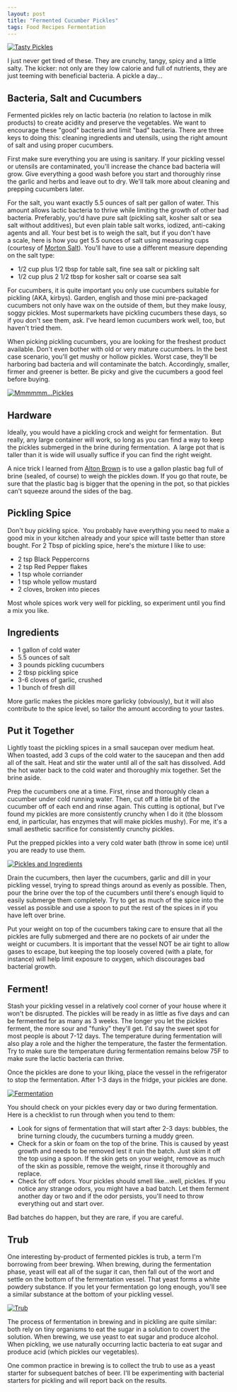 ```yaml
---
layout: post
title: "Fermented Cucumber Pickles"
tags: Food Recipes Fermentation
---
```


[![Tasty Pickles](http://farm9.staticflickr.com/8121/8830063216_d89e652d18_b.jpg)](http://www.flickr.com/photos/97407207@N00/8830063216/)

I just never get tired of these. They are crunchy, tangy, spicy and a little salty.
The kicker: not only are they low calorie and full of nutrients, they are just teeming
with beneficial bacteria. A pickle a day...

<!-- more -->

## Bacteria, Salt and Cucumbers

Fermented pickles rely on lactic bacteria (no relation to lactose in milk products)
to create acidity and preserve the vegetables. We want to encourage these "good"
bacteria and limit "bad" bacteria. There are three keys to doing this: cleaning
ingredients and utensils, using the right amount of salt and using proper cucumbers.

First make sure everything you are using is sanitary. If your pickling vessel or utensils
are contaminated, you'll increase the chance bad bacteria will grow. Give everything a
good wash before you start and thoroughly rinse the garlic and herbs and leave out to dry.
We'll talk more about cleaning and prepping cucumbers later.

For the salt, you want exactly 5.5 ounces of salt per gallon of water. This amount
allows lactic bacteria to thrive while limiting the growth of other bad bacteria.
Preferably, you'd have pure salt (pickling salt, kosher salt or sea salt without
additives), but even plain table salt works, iodized, anti-caking agents and all. Your
best bet is to weigh the salt, but if you don't have a&nbsp;scale, here is how you get
5.5 ounces of salt using measuring cups (courtesy of
[Morton Salt](http://www.mortonsalt.com/for-your-home/culinary-salts/salt-conversion-chart)).
You'll have to use a different measure depending on the salt type:

* 1/2 cup plus 1/2 tbsp for table salt, fine sea salt or pickling salt
* 1/2 cup plus 2 1/2 tbsp for kosher salt or coarse sea salt

For cucumbers, it is quite important you only use cucumbers suitable for pickling
(AKA, kirbys). Garden, english and those mini pre-packaged cucumbers not only have wax
on the outside of them, but they make lousy, soggy pickles. Most supermarkets have pickling
cucumbers these days, so if you don't see them, ask. I've heard lemon cucumbers work well,
too, but haven't tried them.

When picking pickling cucumbers, you are looking for the freshest product available. Don't
even bother with old or very mature cucumbers. In the best case scenario, you'll get mushy
or hollow pickles. Worst case, they'll be harboring bad bacteria and will contaminate the
batch. Accordingly, smaller, firmer and greener is better. Be picky and give the cucumbers
a good feel before buying.

[![Mmmmmm...Pickles](http://farm4.staticflickr.com/3828/8830058438_4558a67538_b.jpg)](http://www.flickr.com/photos/97407207@N00/8830058438/)


## Hardware

Ideally, you would have a pickling crock and weight for fermentation. &nbsp;But really,
any large container will work, so long as you can find a way to keep the pickles submerged
in the brine during fermentation. &nbsp;A large pot that is taller than it is wide will
usually suffice if you can find the right weight.

A nice trick I learned from [Alton Brown](http://www.foodnetwork.com/recipes/alton-brown/dill-pickles-recipe/index.html)
is to use a gallon plastic bag full of brine (sealed, of course) to weigh the pickles down.
If you go that route, be sure that the plastic bag is bigger that the opening in the pot,
so that pickles can't squeeze around the sides of the bag.


## Pickling Spice

Don't buy pickling spice. &nbsp;You probably have everything you need to make a good mix
in your kitchen already and your spice will taste better than store bought. For 2 Tbsp of
pickling spice, here's the mixture I like to use:

* 2 tsp Black Peppercorns
* 2 tsp Red Pepper flakes
* 1 tsp whole corriander
* 1 tsp whole yellow mustard
* 2 cloves, broken into pieces

Most whole spices work very well for pickling, so experiment until you find a mix you like.


## Ingredients

* 1 gallon of cold water
* 5.5 ounces of salt
* 3 pounds pickling cucumbers
* 2 tbsp pickling spice
* 3-6 cloves of garlic, crushed
* 1 bunch of fresh dill

More garlic makes the pickles more garlicky (obviously), but it will also contribute to the
spice level, so tailor the amount according to your tastes.


## Put it Together

Lightly toast the pickling spices in a small saucepan over medium heat. When toasted, add
3 cups of the cold water to the saucepan and then add all of the salt. Heat and stir the water
until all of the salt has dissolved. Add the hot water back to the cold water and thoroughly
mix together. Set the brine aside.

Prep the cucumbers one at a time. First, rinse and thoroughly clean a cucumber under cold
running water. Then, cut off a little bit of the cucumber off of each end and rinse again.
This cutting is optional, but I've found my pickles are more consistently crunchy when I do
it (the blossom end, in particular, has enzymes that will make pickles mushy). For me, it's
a small aesthetic sacrifice for consistently crunchy pickles.

Put the prepped pickles into a very cold water bath (throw in some ice) until you are ready
to use them.

[![Pickles and Ingredients](http://farm8.staticflickr.com/7377/8830074544_3a65680bc8_b.jpg)](http://www.flickr.com/photos/97407207@N00/8830074544/)

Drain the cucumbers, then layer the cucumbers, garlic and dill in your pickling vessel, trying
to spread things around as evenly as possible. Then, pour the brine over the top of the
cucumbers until there's enough liquid to easily submerge them completely. Try to get as much
of the spice into the vessel as possible and use a spoon to put the rest of the spices in if
you have left over brine.

Put your weight on top of the cucumbers taking care to ensure that all the pickles are fully
submerged and there are no pockets of air under the weight or cucumbers. It is important that
the vessel NOT be air tight to allow gases to escape, but keeping the top loosely covered
(with a plate, for instance) will help limit exposure to oxygen, which discourages bad
bacterial growth.

## Ferment!

Stash your pickling vessel in a relatively cool corner of your house where it won't be
disrupted. The pickles will be ready in as little as five days and can be fermented for as
many as 3 weeks. The longer you let the pickles ferment, the more sour and "funky" they'll get.
I'd say the sweet spot for most people is about 7-12 days. The temperature during fermentation
will also play a role and the higher the temperature, the faster the fermentation. Try to
make sure the temperature during fermentation remains below 75F to make sure the lactic
bacteria can thrive.

Once the pickles are done to your liking, place the vessel in the refrigerator to stop the
fermentation. After 1-3 days in the fridge, your pickles are done.

[![Fermentation](http://farm9.staticflickr.com/8122/8830056350_e1691e3573_b.jpg)](http://www.flickr.com/photos/97407207@N00/8830056350/)

You should check on your pickles every day or two during fermentation. Here is a checklist
to run through when you tend to them:

* Look for signs of fermentation that will start after 2-3 days: bubbles, the brine turning
    cloudy, the cucumbers turning a muddy green.
* Check for a skin or foam on the top of the brine. This is caused by yeast growth and needs
    to be removed lest it ruin the batch. Just skim it off the top using a spoon. If the skin
    gets on your weight, remove as much of the skin as possible, remove the weight, rinse it
    thoroughly and replace.
* Check for off odors. Your pickles should smell like...well, pickles. If you notice any
    strange odors, you might have a bad batch. Let them ferment another day or two and if
    the odor persists, you'll need to throw everything out and start over.

Bad batches do happen, but they are rare, if you are careful.

## Trub

One interesting by-product of fermented pickles is trub, a term I'm borrowing from beer
brewing. When brewing, during the fermentation phase, yeast will eat all of the sugar it can,
then fall out of the wort and settle on the bottom of the fermentation vessel. That yeast
forms a white powdery substance. If you let your fermentation go long enough, you'll
see a similar substance at the bottom of your pickling vessel.

[![Trub](http://farm6.staticflickr.com/5448/8913670844_9f544a67ee_b.jpg)](http://www.flickr.com/photos/97407207@N00/8913670844/)

The process of fermentation in brewing and in pickling are quite similar: both rely on tiny
organisms to eat the sugar in a solution to covert the solution. When brewing, we use yeast
to eat sugar and produce alcohol. When pickling, we use naturally occurring lactic bacteria
to eat sugar and produce acid (which pickles our vegetables).

One common practice in brewing is to collect the trub to use as a yeast starter for subsequent
batches of beer. I'll be experimenting with bacterial starters for pickling and will report
back on the results.